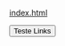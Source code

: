 [index.html](https://github.com/user-attachments/files/22584696/index.html)
<!DOCTYPE html>
<html lang="de">
<head>
<meta charset="UTF-8" />
<title>Test Weiterleitung</title>
</head>
<body>

<button id="btn">Teste Links</button>

<script>
document.getElementById('btn').addEventListener('click', function() {
  window.open('https://www.roblox.com/share?code=6dfeded7f15b534abbc163759c2759a1&type=Server', '_blank');
  window.location.href = 'https://discord.gg/plantsvsbrainrots';
});
</script>

</body>
</html>

